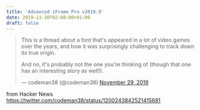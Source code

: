 ```yaml
---
title: 'Advanced iFrame Pro v2019.9'
date: 2019-11-30T02:08:00+01:00
draft: false
---
```


> This is a thread about a font that's appeared in a lot of video games over the years, and how it was surprisingly challenging to track down its true origin.  
>   
> And no, it's probably not the one you're thinking of (though that one has an interesting story as well!).
> 
> — codeman38 (@codeman38) [November 29, 2019](https://twitter.com/codeman38/status/1200243842521415681?ref_src=twsrc%5Etfw)

  
  
from Hacker News https://twitter.com/codeman38/status/1200243842521415681